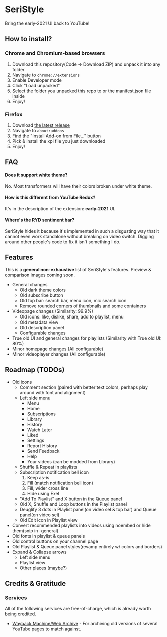 # SeriStyle
Bring the early-2021 UI back to YouTube!

## How to install? <!-- This could use a better English -->
### Chrome and Chromium-based browsers
1. Download this repository(Code -> Download ZIP) and unpack it into any folder
2. Navigate to `chrome://extensions`
3. Enable Developer mode
4. Click "Load unpacked"
5. Select the folder you unpacked this repo to or the manifest.json file inside
6. Enjoy!
### Firefox
1. Download [the latest release](https://github.com/Alluseri/SeriStyle/releases)
2. Navigate to `about:addons`
3. Find the "Install Add-on from File..." button
4. Pick & install the xpi file you just downloaded
5. Enjoy!

## FAQ <!-- Nobody ever asked one. Oh well. -->
#### Does it support white theme?
No. Most transformers will have their colors broken under white theme.
#### How is this different from YouTube Redux?
It's in the description of the extension: **early-2021** UI.
#### Where's the RYD sentiment bar?
SeriStyle hides it because it's implemented in such a disgusting way that it cannot even work standalone without breaking on video switch. Digging around other people's code to fix it isn't something I do.

## Features
This is a **general non-exhaustive** list of SeriStyle's features. Preview & comparison images coming soon.
- General changes
  - Old dark theme colors
  - Old subscribe button
  - Old top bar: search bar, menu icon, mic search icon
  - Remove rounded corners of thumbnails and some containers
- Videopage changes (Similarity: 99.9%)
  - Old icons: like, dislike, share, add to playlist, menu
  - Old metadata view
  - Old description panel
  - Configurable changes
- True old UI and general changes for playlists (Similarity with True old UI: 80%)
- Minor homepage changes (All configurable)
- Minor videoplayer changes (All configurable)

## Roadmap (TODOs)
- Old icons
  - Comment section (paired with better text colors, perhaps play around with font and alignment)
  - Left side menu
    - Menu
    - Home
    - Subscriptions
    - Library
    - History
    - Watch Later
    - Liked
    - Settings
    - Report History
    - Send Feedback
    - Help
    - Your videos (can be modded from Library)
  - Shuffle & Repeat in playlists
  - Subscription notification bell icon
    1. Keep as-is
    2. Fill (match notification bell icon)
    3. Fill, wider cross line
    4. Hide using Exel
  - "Add To Playlist" and X button in the Queue panel
  - Old X, Shuffle and Loop buttons in the Playlist panel
  - Deuglify 3 dots in Playlist panel(on video sel & top bar) and Queue panel(on video sel)
  - Old Edit icon in Playlist view
- Convert recommended playlists into videos using noembed or hide them(snip in -general)
- Old fonts in playlist & queue panels
- Old control buttons on your channel page
- Old Playlist & Queue panel styles(revamp entirely w/ colors and borders)
- Expand & Collapse arrows
  - Left side menu
  - Playlist view
  - Other places (maybe?)

## Credits & Gratitude
### Services
All of the following services are free-of-charge, which is already worth being credited.
- [Wayback Machine/Web Archive](https://web.archive.org) - For archiving old versions of several YouTube pages to match against.
<!-- - [NoEmbed](https://noembed.com) - Required by SeriStyle to convert playlists into videos. -->
